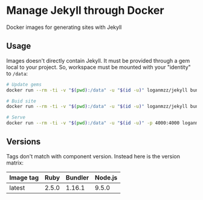 # Manage Jekyll through Docker

Docker images for generating sites with Jekyll

## Usage

Images doesn't directly contain Jekyll. It must be provided through a gem local to your project. So, workspace must be mounted with your "identity" to `/data`:

```bash
# Update gems
docker run --rm -ti -v "$(pwd):/data" -u "$(id -u)" loganmzz/jekyll bundle install

# Buid site
docker run --rm -ti -v "$(pwd):/data" -u "$(id -u)" loganmzz/jekyll bundle exec jekyll build

# Serve
docker run --rm -ti -v "$(pwd):/data" -u "$(id -u)" -p 4000:4000 loganmzz/jekyll bundle exec jekyll serve -H 0.0.0.0
```


## Versions

Tags don't match with component version. Instead here is the version matrix:

| Image tag | Ruby   | Bundler | Node.js |
| --------- | ------ | ------- | ------- |
| latest    | 2.5.0  | 1.16.1  | 9.5.0   |


